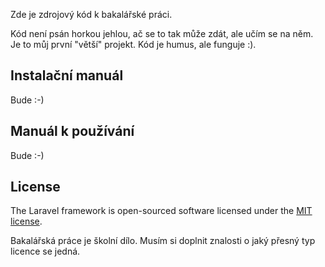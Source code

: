  Zde je zdrojový kód k bakalářské práci. 
 
 Kód není psán horkou jehlou, ač se to tak může zdát, ale učím se na něm. Je to můj první "větší" projekt. 
 Kód je humus, ale funguje :).
 
 
 ## Instalační manuál 
 
 Bude :-)
 
 ## Manuál k používání 
 
 Bude :-)
 
  ## License

The Laravel framework is open-sourced software licensed under the [MIT license](http://opensource.org/licenses/MIT).

Bakalářská práce je školní dílo. Musím si doplnit znalosti o jaký přesný typ licence se jedná. 
